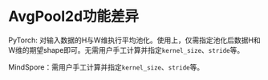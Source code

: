 ﻿# AvgPool2d功能差异

PyTorch: 对输入数据的H与W维执行平均池化。使用上，仅需指定池化后数据H和W维的期望shape即可。无需用户手工计算并指定`kernel_size`、`stride`等。

MindSpore：需用户手工计算并指定`kernel_size`、`stride`等。

